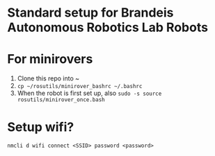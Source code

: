 # Standard setup for Brandeis Autonomous Robotics Lab Robots

# For minirovers

1. Clone this repo into ~
1. `cp ~/rosutils/minirover_bashrc ~/.bashrc`
1. When the robot is first set up, also `sudo -s source rosutils/minirover_once.bash`

# Setup wifi?

`nmcli d wifi connect <SSID> password <password>`